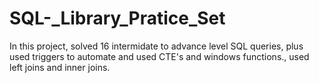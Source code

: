 # SQL-_Library_Pratice_Set
In this project, solved 16 intermidate to advance level SQL queries, plus used triggers to automate and used CTE's and windows functions., used left joins and inner joins. 
